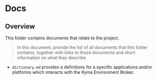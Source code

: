 # Docs

## Overview

This folder contains documents that relate to the project.

> In this document, provide the list of all documents that this folder contains, together with links to those documents and short information on what they describe.

- `dictionary.md` provides a definitions for a specific applications and/or platforms which interacts with the Kyma Environment Broker.